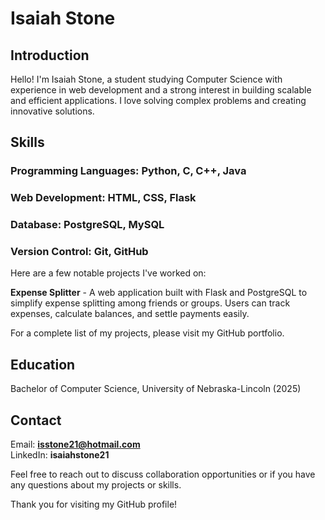 # Isaiah Stone
  
## **Introduction**  
  
Hello! I'm Isaiah Stone, a student studying Computer Science with experience in web development and a strong interest in building scalable and efficient applications. I love solving complex problems and creating innovative solutions.

## **Skills**  
### Programming Languages: Python, C, C++, Java
### Web Development: HTML, CSS, Flask
### Database: PostgreSQL, MySQL
### Version Control: Git, GitHub

Here are a few notable projects I've worked on:  

**Expense Splitter** - A web application built with Flask and PostgreSQL to simplify expense splitting among friends or groups. Users can track expenses, calculate balances, and settle payments easily.  

For a complete list of my projects, please visit my GitHub portfolio.  

## Education  
Bachelor of Computer Science, University of Nebraska-Lincoln (2025)  
## **Contact**    
Email: **isstone21@hotmail.com**   
LinkedIn: **isaiahstone21**  

Feel free to reach out to discuss collaboration opportunities or if you have any questions about my projects or skills.  

Thank you for visiting my GitHub profile!  
